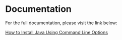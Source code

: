 # Documentation

For the full documentation, please visit the link below:

[How to Install Java Using Command Line Options](https://blog.wuibaille.fr/2024/05/how-to-install-java-using-command-line-options/)
